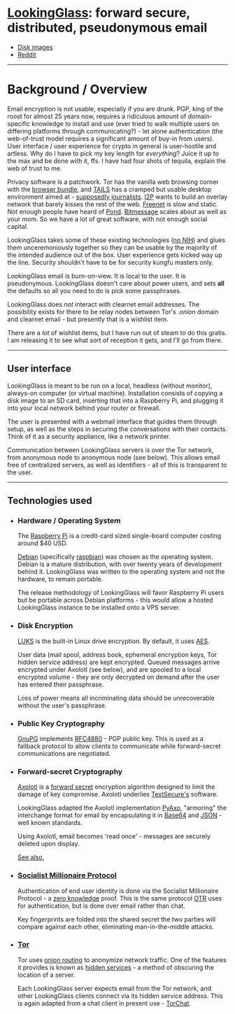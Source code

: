 # [LookingGlass](http://lookingglass.email/): forward secure, distributed, pseudonymous email

* [Disk images](http://lookingglass.email/)
* [Reddit](http://reddit.com/r/lookingglass/)

---

# Background / Overview

  Email encryption is not usable, especially if you are drunk.  PGP, king of the roost for almost 25 years now, requires a ridiculous amount of domain-specific knowledge to install and use (ever tried to walk multiple users on differing platforms through communicating?) - let alone authentication (the web-of-trust model requires a significant amount of buy-in from users).  User interface / user experience for crypto in general is user-hostile and artless.  Why do I have to pick my key length for *everything*?  Juice it up to the max and be done with it, ffs.  I have had four shots of tequila, explain the web of trust to me.
  
  Privacy software is a patchwork.  Tor has the vanilla web browsing corner with the [browser bundle](https://www.torproject.org/projects/torbrowser.html), and [TAILS](https://tails.boum.org/) has a cramped but usable desktop environment aimed at - [supposedly journalists](https://en.wikipedia.org/wiki/Glenn_Greenwald#Contact_with_Edward_Snowden).  [I2P](https://geti2p.net/) wants to build an overlay network that barely kisses the rest of the web.  [Freenet](https://freenetproject.org/) is slow and static.  Not enough people have heard of [Pond](https://pond.imperialviolet.org/).  [Bitmessage](https://bitmessage.org/wiki/Main_Page) scales about as well as your mom.  So we have a lot of great software, with not enough social capital.

  LookingGlass takes some of these existing technologies ([no NIH](https://www.schneier.com/blog/archives/2011/04/schneiers_law.html)) and glues them unceremoniously together so they can be usable by the majority of the intended audience out of the box.  User experience gets kicked way up the line.  Security shouldn't have to be for security kungfu masters only.

  LookingGlass email is burn-on-view.  It is local to the user.  It is pseudonymous.  LookingGlass doesn't care about power users, and sets **all** the defaults so all you need to do is pick some passphrases.

  LookingGlass does *not* interact with clearnet email addresses.  The possibility exists for there to be relay nodes between Tor's _.onion_ domain and clearnet email - but presently that is a wishlist item.

  There are a *lot* of wishlist items, but I have run out of steam to do this gratis.  I am releasing it to see what sort of reception it gets, and I'll go from there.

---

## User interface

  LookingGlass is meant to be run on a local, headless (without monitor), always-on computer (or virtual machine).  Installation consists of copying a disk image to an SD card, inserting that into a Raspberry Pi, and plugging it into your local network behind your router or firewall.
  
  The user is presented with a webmail interface that guides them through setup, as well as the steps in securing the conversations with their contacts.  Think of it as a security appliance, like a network printer.

  Communication between LookingGlass servers is over the Tor network, from anonymous node to anonymous node (see below).  This allows email free of centralized servers, as well as identifiers - all of this is transparent to the user.

---

## Technologies used

* ### Hardware / Operating System

  The [Raspberry Pi](http://www.raspberrypi.org/) is a credit-card sized single-board computer costing around $40 USD.
  
  [Debian](https://www.debian.org/) (specifically [raspbian](http://www.raspbian.org/)) was chosen as the operating system.  Debian is a mature distribution, with over twenty years of development behind it.  LookingGlass was written to the operating system and not the hardware, to remain portable.
  
  The release methodology of LookingGlass will favor Raspberry Pi users but be portable across Debian platforms - this would allow a hosted LookingGlass instance to be installed onto a VPS server.

* ### Disk Encryption

  [LUKS](https://en.wikipedia.org/wiki/Linux_Unified_Key_Setup) is the built-in Linux drive encryption.  By default, it uses [AES](http://en.wikipedia.org/wiki/Advanced_Encryption_Standard).

  User data (mail spool, address book, ephemeral encryption keys, Tor hidden service address) are kept encrypted.  Queued messages arrive encrypted under Axolotl (see below), and are spooled to a local encrypted volume - they are only decrypted on demand after the user has entered their passphrase.
  
  Loss of power means all incriminating data should be unrecoverable without the user's passphrase.

* ### Public Key Cryptography

  [GnuPG](https://www.gnupg.org/) implements [RFC4880](https://www.ietf.org/rfc/rfc4880.txt) - PGP public key.  This is used as a fallback protocol to allow clients to communicate while forward-secret communications are negotiated.

* ### Forward-secret Cryptography

  [Axolotl](https://github.com/trevp/axolotl/wiki) is a [forward secret](https://en.wikipedia.org/wiki/Perfect_forward_secrecy) encryption algorithm designed to limit the damage of key compromise.  Axolotl underlies [TextSecure's](https://whispersystems.org/) software.
  
  LookingGlass adapted the Axolotl implementation [PyAxo](https://github.com/rxcomm/pyaxo), "armoring" the interchange format for email by encapsulating it in [Base64](https://en.wikipedia.org/wiki/Base64) and [JSON](https://en.wikipedia.org/wiki/JSON) - well known standards.

  Using Axolotl, email becomes 'read once' - messages are securely deleted upon display.

  [See also.](https://www.whispersystems.org/blog/advanced-ratcheting/)

* ### [Socialist Millionaire Protocol](http://twistedoakstudios.com/blog/Post3724_explain-it-like-im-five-the-socialist-millionaire-problem-and-secure-multi-party-computation)

  Authentication of end user identity is done via the Socialist Millionaire Protocol - a [zero knowledge](https://en.wikipedia.org/wiki/Zero-knowledge_proof) proof.  This is the same protocol [OTR](https://otr.cypherpunks.ca/Protocol-v3-4.0.0.html) uses for authentication, but is done over email rather than chat.
  
  Key fingerprints are folded into the shared secret the two parties will compare against each other, eliminating man-in-the-middle attacks.

* ### [Tor](https://www.torproject.org)

  Tor uses [onion routing](https://en.wikipedia.org/wiki/Onion_routing) to anonymize network traffic.  One of the features it provides is known as [hidden services](https://www.torproject.org/docs/hidden-services.html.en) - a method of obscuring the location of a server.

  Each LookingGlass server expects email from the Tor network, and other LookingGlass clients connect via its hidden service address.  This is again adapted from a chat client in present use - [TorChat](https://en.wikipedia.org/wiki/TorChat).
